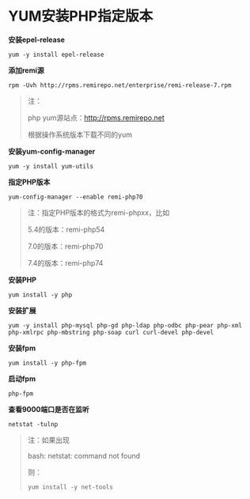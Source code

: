 # YUM安装PHP指定版本

**安装epel-release**

```
yum -y install epel-release
```

**添加remi源**

```
rpm -Uvh http://rpms.remirepo.net/enterprise/remi-release-7.rpm
```

> 注：
>
> php yum源站点：http://rpms.remirepo.net
>
> 根据操作系统版本下载不同的yum

**安装yum-config-manager**

```
yum -y install yum-utils
```

**指定PHP版本**

```
yum-config-manager --enable remi-php70
```

> 注：指定PHP版本的格式为remi-phpxx，比如
>
> 5.4的版本：remi-php54
>
> 7.0的版本：remi-php70
>
> 7.4的版本：remi-php74

**安装PHP**

```
yum install -y php
```

**安装扩展**

```
yum -y install php-mysql php-gd php-ldap php-odbc php-pear php-xml php-xmlrpc php-mbstring php-soap curl curl-devel php-devel
```

**安装fpm**

```
yum install -y php-fpm
```

**启动fpm**

```
php-fpm
```

**查看9000端口是否在监听**

```
netstat -tulnp
```

>  注：如果出现
>
> bash: netstat: command not found
>
> 则：
>
> ```
> yum install -y net-tools
> ```









